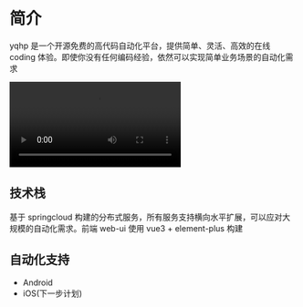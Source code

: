 # 简介

yqhp 是一个开源免费的高代码自动化平台，提供简单、灵活、高效的在线 coding 体验。即使你没有任何编码经验，依然可以实现简单业务场景的自动化需求

<video controls>
  <source src="/yqhp.mov" type="video/mp4">
  Your browser does not support the video tag.
</video>

## 技术栈

基于 springcloud 构建的分布式服务，所有服务支持横向水平扩展，可以应对大规模的自动化需求。前端 web-ui 使用 vue3 + element-plus 构建

## 自动化支持

- Android
- iOS(下一步计划)
